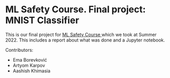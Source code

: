 # ML Safety Course. Final project: MNIST Classifier

This is our final project for [ML Safety Course ](https://course.mlsafety.org/) which we took at Summer 2022. This includes a report about what was done and a Jupyter notebook. 

Contributors:

- Ema Borevković
- Artyom Karpov
- Aashish Khimasia
